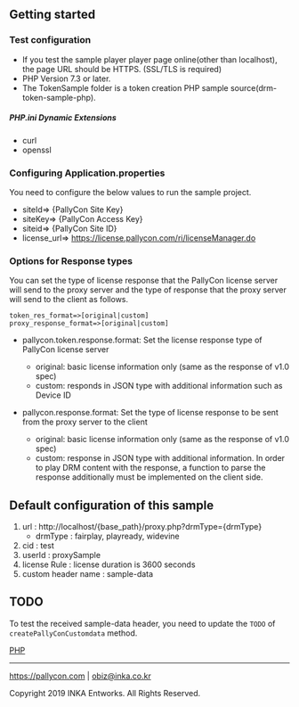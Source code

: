 
## Getting started

### Test configuration

- If you test the sample player player page online(other than localhost), the page URL should be HTTPS. (SSL/TLS is required)
- PHP Version 7.3 or later.
- The TokenSample folder is a token creation PHP sample source(drm-token-sample-php). 

##### PHP.ini Dynamic Extensions
- curl
- openssl 

### Configuring Application.properties

You need to configure the below values to run the sample project.


- siteId=> {PallyCon Site Key}
- siteKey=> {PallyCon Access Key}
- siteid=> {PallyCon Site ID}
- license_url=> https://license.pallycon.com/ri/licenseManager.do

### Options for Response types

You can set the type of license response that the PallyCon license server will send to the proxy server and the type of response that the proxy server will send to the client as follows.

```
token_res_format=>[original|custom]
proxy_response_format=>[original|custom]
```

- pallycon.token.response.format: Set the license response type of PallyCon license server
  - original: basic license information only (same as the response of v1.0 spec)
  - custom: responds in JSON type with additional information such as Device ID

- pallycon.response.format: Set the type of license response to be sent from the proxy server to the client
  - original: basic license information only (same as the response of v1.0 spec)
  - custom: response in JSON type with additional information. In order to play DRM content with the response, a function to parse the response additionally must be implemented on the client side.

## Default configuration of this sample

1. url : http://localhost/{base_path}/proxy.php?drmType={drmType} 
   - drmType : fairplay, playready, widevine  
2. cid : test  
3. userId : proxySample  
4. license Rule : license duration is 3600 seconds
5. custom header name : sample-data 

## TODO

To test the received sample-data header, you need to update the `TODO` of `createPallyConCustomdata` method.

[PHP](src/service/GateWayService.php)  

***

https://pallycon.com | obiz@inka.co.kr

Copyright 2019 INKA Entworks. All Rights Reserved.
